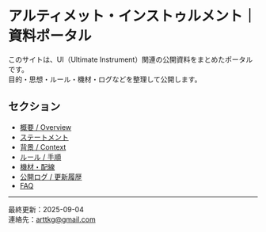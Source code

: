 # アルティメット・インストゥルメント｜資料ポータル

このサイトは、UI（Ultimate Instrument）関連の公開資料をまとめたポータルです。  
目的・思想・ルール・機材・ログなどを整理して公開します。

## セクション
- [概要 / Overview](docs/overview.md)
- [ステートメント](docs/statement.md)
- [背景 / Context](docs/context.md)  
- [ルール / 手順](docs/rules.md)
- [機材・配線](docs/hardware.md)
- [公開ログ / 更新履歴](docs/logs.md)
- [FAQ](docs/faq.md)

---

最終更新：2025-09-04  
連絡先：arttkg@gmail.com
